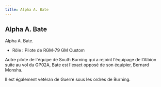 ```yaml
---
title: Alpha A. Bate
---
```


Alpha A. Bate
-------------


Alpha A. Bate.


- Rôle : Pilote de RGM-79 GM Custom


Autre pilote de l'équipe de South Burning qui a rejoint l'équipage de l'Albion suite au vol du GP02A, Bate est l'exact opposé de son équipier, Bernard Monsha.


Il est également vétéran de Guerre sous les ordres de Burning.

